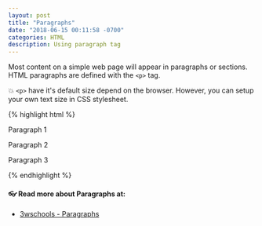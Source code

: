 ```yaml
---
layout: post
title: "Paragraphs"
date: "2018-06-15 00:11:58 -0700"
categories: HTML
description: Using paragraph tag
---
```




Most content on a simple web page will appear in paragraphs or sections. HTML paragraphs are defined with the `<p>` tag.

💥 `<p>` have it's default size depend on the browser. However, you can setup your own text size in CSS stylesheet.

{% highlight html %}
  <p>Paragraph 1</p>
  <p>Paragraph 2</p>
  <p>Paragraph 3</p>
{% endhighlight %}

#### 👓 Read more about Paragraphs at:

- [3wschools - Paragraphs](https://www.w3schools.com/html/html_paragraphs.asp)
